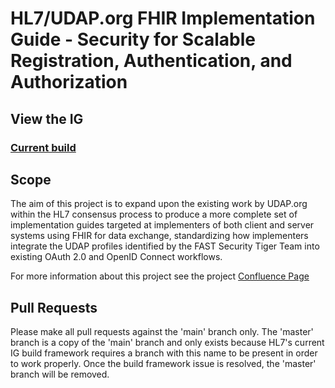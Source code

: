 # HL7/UDAP.org FHIR Implementation Guide - Security for Scalable Registration, Authentication, and Authorization

## View the IG

### [Current build](https://build.fhir.org/ig/HL7/fhir-udap-security-ig)

## Scope

The aim of this project is to expand upon the existing work by UDAP.org within the HL7 consensus process to produce a more complete set of implementation guides targeted at implementers of both client and server systems using FHIR for data exchange, standardizing how implementers integrate the UDAP profiles identified by the FAST Security Tiger Team into existing OAuth 2.0 and OpenID Connect workflows.

For more information about this project see the project [Confluence Page](https://confluence.hl7.org/x/F4k7Bg)

## Pull Requests

Please make all pull requests against the 'main' branch only. The 'master' branch is a copy of the 'main' branch and only exists because HL7's current IG build framework requires a branch with this name to be present in order to work properly. Once the build framework issue is resolved, the 'master' branch will be removed.
